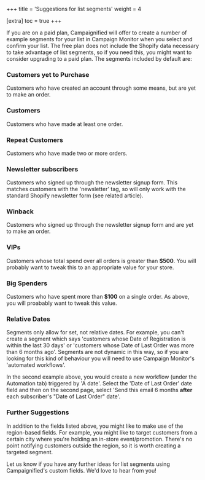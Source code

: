 +++
title = 'Suggestions for list segments'
weight = 4

[extra]
toc = true
+++

If you are on a paid plan, Campaignified will offer to create a number of
example segments for your list in Campaign Monitor when you select and confirm
your list. The free plan does not include the Shopify data necessary to take
advantage of list segments, so if you need this, you might want to consider
upgrading to a paid plan. The segments included by default are:

### Customers yet to Purchase

Customers who have created an account through some means, but are yet to make an
order.

### Customers

Customers who have made at least one order.

### Repeat Customers

Customers who have made two or more orders.

### Newsletter subscribers

Customers who signed up through the newsletter signup form. This matches
customers with the 'newsletter' tag, so will only work with the standard Shopify
newsletter form (see related article).

### Winback

Customers who signed up through the newsletter signup form and are yet to make
an order.

### VIPs

Customers whose total spend over all orders is greater than **\$500**. You will
probably want to tweak this to an appropriate value for your store.

### Big Spenders

Customers who have spent more than **\$100** on a single order. As above, you
will proabably want to tweak this value.

### Relative Dates

Segments only allow for set, not relative dates. For example, you can't create a
segment which says 'customers whose Date of Registration is within the last 30
days' or 'customers whose Date of Last Order was more than 6 months ago'.
Segments are not dynamic in this way, so if you are looking for this kind of
behaviour you will need to use Campaign Monitor's 'automated workflows'.

In the second example above, you would create a new workflow (under the
Automation tab) triggered by 'A date'. Select the 'Date of Last Order' date
field and then on the second page, select 'Send this email 6 months **after**
each subscriber's "Date of Last Order" date'.

### Further Suggestions

In addition to the fields listed above, you might like to make use of the
region-based fields. For example, you might like to target customers from a
certain city where you're holding an in-store event/promotion. There's no point
notifying customers outside the region, so it is worth creating a targeted
segment.

Let us know if you have any further ideas for list segments using
Campaignified's custom fields. We'd love to hear from you!
